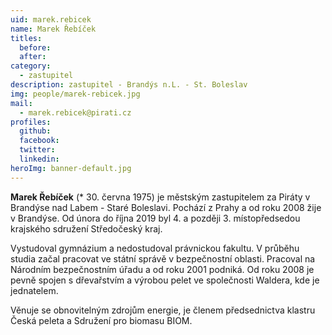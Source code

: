 ```yaml
---
uid: marek.rebicek
name: Marek Řebíček
titles:
  before:
  after:
category:
  - zastupitel
description: zastupitel - Brandýs n.L. - St. Boleslav
img: people/marek-rebicek.jpg
mail:
  - marek.rebicek@pirati.cz
profiles:
  github:
  facebook:
  twitter:
  linkedin:
heroImg: banner-default.jpg
---
```


**Marek Řebíček** (* 30. června 1975) je městským zastupitelem za Piráty v Brandýse nad Labem - Staré Boleslavi. Pochází z Prahy a od roku 2008 žije v Brandýse. Od února do října 2019 byl 4. a později 3. místopředsedou krajského sdružení Středočeský kraj.

Vystudoval gymnázium a nedostudoval právnickou fakultu. V průběhu studia začal pracovat ve státní správě v bezpečnostní oblasti. Pracoval na Národním bezpečnostním úřadu a od roku 2001 podniká. Od roku 2008 je pevně spojen s dřevařstvím a výrobou pelet ve společnosti Waldera, kde je jednatelem.

Věnuje se obnovitelným zdrojům energie, je členem předsednictva klastru Česká peleta a Sdružení pro biomasu BIOM.

